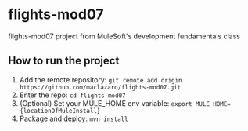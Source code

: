 # flights-mod07
flights-mod07 project from MuleSoft's development fundamentals class
## How to run the project
1. Add the remote repository: `git remote add origin https://github.com/maclazaro/flights-mod07.git`
2. Enter the repo: `cd flights-mod07`
3. (Optional) Set your MULE_HOME env variable: `export MULE_HOME={locationOfMuleInstall}`
4. Package and deploy: `mvn install`